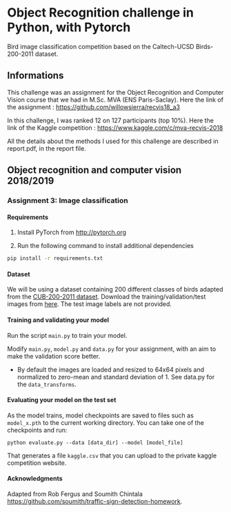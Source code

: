 # Object Recognition challenge in Python, with Pytorch

Bird image classification competition based on the Caltech-UCSD Birds-200-2011 dataset. 

## Informations

This challenge was an assignment for the Object Recognition and Computer Vision course that we had in M.Sc. MVA (ENS Paris-Saclay).
Here the link of the assignment : https://github.com/willowsierra/recvis18_a3

In this challenge, I was ranked 12 on 127 participants (top 10%).
Here the link of the Kaggle competition : https://www.kaggle.com/c/mva-recvis-2018

All the details about the methods I used for this challenge are described in report.pdf, in the report file.

## Object recognition and computer vision 2018/2019

### Assignment 3: Image classification 

#### Requirements
1. Install PyTorch from http://pytorch.org

2. Run the following command to install additional dependencies

```bash
pip install -r requirements.txt
```

#### Dataset
We will be using a dataset containing 200 different classes of birds adapted from the [CUB-200-2011 dataset](http://www.vision.caltech.edu/visipedia/CUB-200-2011.html).
Download the training/validation/test images from [here](https://www.di.ens.fr/willow/teaching/recvis18/assignment3/bird_dataset.zip). The test image labels are not provided.

#### Training and validating your model
Run the script `main.py` to train your model.

Modify `main.py`, `model.py` and `data.py` for your assignment, with an aim to make the validation score better.

- By default the images are loaded and resized to 64x64 pixels and normalized to zero-mean and standard deviation of 1. See data.py for the `data_transforms`.

#### Evaluating your model on the test set

As the model trains, model checkpoints are saved to files such as `model_x.pth` to the current working directory.
You can take one of the checkpoints and run:

```
python evaluate.py --data [data_dir] --model [model_file]
```

That generates a file `kaggle.csv` that you can upload to the private kaggle competition website.

#### Acknowledgments
Adapted from Rob Fergus and Soumith Chintala https://github.com/soumith/traffic-sign-detection-homework.
